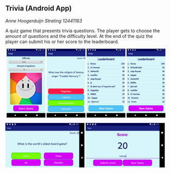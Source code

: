 ## Trivia (Android App)


*Anne Hoogerduijn Strating*
*12441163*


A quiz game that presents trivia questions. The player gets to choose the amount of questions and the difficulty level.
At the end of the quiz the player can submit his or her score to the leaderboard.


<p align="center">
  <img src="https://github.com/AnneHS/Trivia/blob/master/app/doc/start.png" height="5%" width="24%"/> <img
  src="https://github.com/AnneHS/Trivia/blob/master/app/doc/question_portrait.png" height="5%" width="24%"/> <img 
  src="https://github.com/AnneHS/Trivia/blob/master/app/doc/submit_portrait.png" height="5%" width="24%"/> <img 
  src="https://github.com/AnneHS/Trivia/blob/master/app/doc/leaderboard.PNG" height="5%" width="24%"/>     
  
  <img src="https://github.com/AnneHS/Trivia/blob/master/app/doc/question_landscape.png" height="20%" width="49%"/> <img 
  src="https://github.com/AnneHS/Trivia/blob/master/app/doc/score_landscape.png" height="20%" width="49%"/> 
</p>
